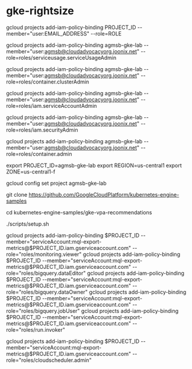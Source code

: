 # gke-rightsize

gcloud projects add-iam-policy-binding PROJECT_ID --member="user:EMAIL_ADDRESS" --role=ROLE

gcloud projects add-iam-policy-binding agmsb-gke-lab --member="user:agmsb@cloudadvocacyorg.joonix.net" --role=roles/serviceusage.serviceUsageAdmin

gcloud projects add-iam-policy-binding agmsb-gke-lab --member="user:agmsb@cloudadvocacyorg.joonix.net" --role=roles/container.clusterAdmin

gcloud projects add-iam-policy-binding agmsb-gke-lab --member="user:agmsb@cloudadvocacyorg.joonix.net" --role=roles/iam.serviceAccountAdmin

gcloud projects add-iam-policy-binding agmsb-gke-lab --member="user:agmsb@cloudadvocacyorg.joonix.net" --role=roles/iam.securityAdmin

gcloud projects add-iam-policy-binding agmsb-gke-lab --member="user:agmsb@cloudadvocacyorg.joonix.net" --role=roles/container.admin

export PROJECT_ID=agmsb-gke-lab
export REGION=us-central1
export ZONE=us-central1-f

gcloud config set project agmsb-gke-lab

git clone https://github.com/GoogleCloudPlatform/kubernetes-engine-samples

cd kubernetes-engine-samples/gke-vpa-recommendations

./scripts/setup.sh


gcloud projects add-iam-policy-binding $PROJECT_ID --member="serviceAccount:mql-export-metrics@$PROJECT_ID.iam.gserviceaccount.com" --role="roles/monitoring.viewer"
gcloud projects add-iam-policy-binding $PROJECT_ID --member="serviceAccount:mql-export-metrics@$PROJECT_ID.iam.gserviceaccount.com" --role="roles/bigquery.dataEditor"
gcloud projects add-iam-policy-binding $PROJECT_ID --member="serviceAccount:mql-export-metrics@$PROJECT_ID.iam.gserviceaccount.com" --role="roles/bigquery.dataOwner"
gcloud projects add-iam-policy-binding $PROJECT_ID --member="serviceAccount:mql-export-metrics@$PROJECT_ID.iam.gserviceaccount.com" --role="roles/bigquery.jobUser"
gcloud projects add-iam-policy-binding $PROJECT_ID --member="serviceAccount:mql-export-metrics@$PROJECT_ID.iam.gserviceaccount.com" --role="roles/run.invoker"


gcloud projects add-iam-policy-binding $PROJECT_ID --member="serviceAccount:mql-export-metrics@$PROJECT_ID.iam.gserviceaccount.com" --role="roles/cloudscheduler.admin"

